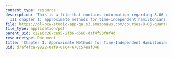 ```yaml
---
content_type: resource
description: 'This is a file that contains information regarding 8.06 quantum physics
  III chapter 1: approximate methods for time-independent hamiltonians. '
file: https://ol-ocw-studio-app-qa.s3.amazonaws.com/courses/8-06-quantum-physics-iii-spring-2016/d7ef4fca98220af90a64670c57eaf046_MIT8_06S16_chap1.pdf
file_type: application/pdf
parent_uid: c12a6c26-ce95-2fb6-d666-daf4f93f8f4d
resourcetype: Document
title: 'Chapter 1: Approximate Methods for Time-Independent Hamiltonians'
uid: d7ef4fca-9822-0af9-0a64-670c57eaf046
---
```

